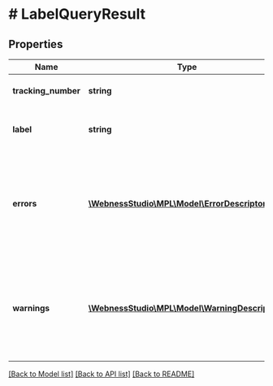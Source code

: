 # # LabelQueryResult

## Properties

Name | Type | Description | Notes
------------ | ------------- | ------------- | -------------
**tracking_number** | **string** | A postai azonosító (ragszám). | [optional]
**label** | **string** | A base64 kódolt PDF formátumú címirat. | [optional]
**errors** | [**\WebnessStudio\MPL\Model\ErrorDescriptor[]**](ErrorDescriptor.md) | A kérés végrehajtása során észlelt hibák. Amennyiben van hibalista, úgy az adott kérés sikertelenül zárult. | [optional]
**warnings** | [**\WebnessStudio\MPL\Model\WarningDescriptor[]**](WarningDescriptor.md) | A kérés végrehajtása során észlelt hiányosságok. Amennyiben a lista tartalmaz elemet, úgy az adott kérés sikeresen zárult. | [optional]

[[Back to Model list]](../../README.md#models) [[Back to API list]](../../README.md#endpoints) [[Back to README]](../../README.md)
